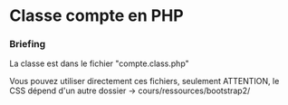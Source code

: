 # Classe compte en PHP

### Briefing
La classe est dans le fichier "compte.class.php"

Vous pouvez utiliser directement ces fichiers, seulement ATTENTION, le CSS dépend d'un autre dossier 
-> cours/ressources/bootstrap2/